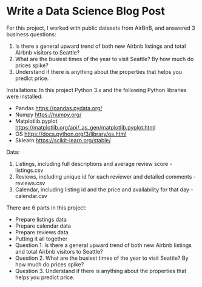 # Write a Data Science Blog Post

For this project, I worked with public datasets from AirBnB, and answered 3 business questions:

1. Is there a general upward trend of both new Airbnb listings and total Airbnb visitors to Seattle?
2. What are the busiest times of the year to visit Seattle? By how much do prices spike?
3. Understand if there is anything about the properties that helps you predict price.

Installations: In this project Python 3.x and the following Python libraries were installed:

- Pandas https://pandas.pydata.org/
- Numpy https://numpy.org/
- Matplotlib.pyplot https://matplotlib.org/api/_as_gen/matplotlib.pyplot.html
- OS https://docs.python.org/3/library/os.html
- Sklearn https://scikit-learn.org/stable/

Data:
1. Listings, including full descriptions and average review score - listings.csv
2. Reviews, including unique id for each reviewer and detailed comments - reviews.csv
3. Calendar, including listing id and the price and availability for that day - calendar.csv

There are 6 parts in this project:
- Prepare listings data
- Prepare calendar data
- Prepare reviews data
- Putting it all together
- Question 1. Is there a general upward trend of both new Airbnb listings and total Airbnb visitors to Seattle?
- Question 2. What are the busiest times of the year to visit Seattle? By how much do prices spike?
- Question 3. Understand if there is anything about the properties that helps you predict price.
